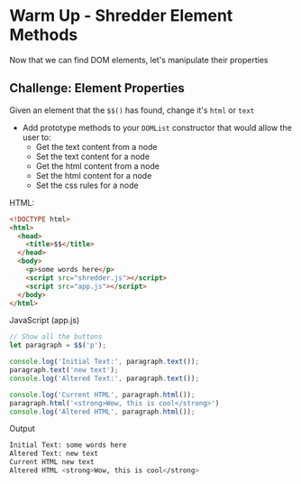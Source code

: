 # Warm Up - Shredder Element Methods

Now that we can find DOM elements, let's manipulate their properties

## Challenge: Element Properties

Given an element that the `$$()` has found, change it's `html` or `text`

- Add prototype methods to your `DOMList` constructor that would allow the user to:
  - Get the text content from a node
  - Set the text content for a node
  - Get the html content from a node
  - Set the html content for a node
  - Set the css rules for a node

HTML:

```html
<!DOCTYPE html>
<html>
  <head>
    <title>$$</title>
  </head>
  <body>
    <p>some words here</p>
    <script src="shredder.js"></script>
    <script src="app.js"></script>
  </body>
</html>
```

JavaScript (app.js)

```javascript
// Show all the buttons
let paragraph = $$('p');

console.log('Initial Text:', paragraph.text());
paragraph.text('new text');
console.log('Altered Text:', paragraph.text());

console.log('Current HTML', paragraph.html());
paragraph.html('<strong>Wow, this is cool</strong>')
console.log('Altered HTML', paragraph.html());
```

Output

```bash
Initial Text: some words here
Altered Text: new text
Current HTML new text
Altered HTML <strong>Wow, this is cool</strong>
```
